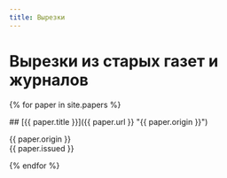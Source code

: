 ```yaml
---
title: Вырезки
---
```

Вырезки из старых газет и журналов
==================================

{% for paper in site.papers %}
<section>
<a name="#{{ paper.title | slugify }}"></a>
## [{{ paper.title }}]({{ paper.url }} "{{ paper.origin }}")

{{ paper.origin }}  
{{ paper.issued }}
</section>
{% endfor %}
